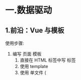 # 一.数据驱动


## 1.前沿：Vue 与模板

使用步骤:

1. 编写 页面 模板 
   1. 直接在 HTML 标签中写 标签
   2. 使用 template
   3. 使用 单文件 ( <template /> )
2. 创建 Vue 的实例
   1. 在 Vue 的构造函数中提供: data, methods, computed, watcher, props, ...
3. 将 Vue 挂载到 页面中 ( mount )

```js
new Vue({
    el:'#app',
    data:{
        message:'liu'
    }
})
//vuejs会自动的将其挂载到页面中
```



## 2.数据驱动模型

### Vue 的执行流程

1. 获得模板: 模板中有 "坑"
2. 利用 Vue 构造函数中所提供的数据来 "填坑", 得到可以在页面中显示的 "标签"
3. 将标签替换页面中原来有坑的标签

Vue 利用 我们提供的数据 和 页面中 模板 生成了 一个新的 HTML 标签 ( node 元素 ),
替换到了 页面中 放置模板的位置.



### 具体实现步骤：

```js
// 用于替换的正则表达式规则
let regExp = /\{\{(.+?)\}\}/g;
// 1.拿到模板：
let template = document.querySelector("#root");
// 2.拿到数据：
let data = {
    name: "liu",
    age: 21,
};
// 3.将数据和模板结合，得到一个新的DOM元素：
function compiler(node, data) {
    // 3.1获取所有子节点
    let childNodes = node.childNodes;
    for (var i = 0; i < childNodes.length; i++) {
        let type = childNodes[i].nodeType;
        if (type == 3) {
            // 3.2文本节点才应用正则表达式进行替换
            var text = childNodes[i].nodeValue.replace(regExp, function (match,$1) {
                return data[$1.trim()]; //trim()的作用是清除掉模板字符前后的空格，比如{{   name   }}
            });
            // 3.2.1将该文本节点的内容重新设置为最新替换的内容
            childNodes[i].nodeValue = text;
        } else if (type == 1) {
            // 3.3对于元素节点，需要进行递归
            compiler(childNodes[i], data);
        }
    }
}
// 4.为了不改变原来的模板，需要克隆出一个新的dom元素：
var generateNode = template.cloneNode(true);
compiler(generateNode, data);
// 5.将新的DOM元素替换掉原来的dom元素：
template.parentNode.replaceChild(generateNode, template);
console.log(root);
```






# 简单的模板渲染



# 虚拟 DOM

目标:

1. 怎么将真正的 DOM 转换为 虚拟 DOM
2. 怎么将虚拟 DOM 转换为 真正的 DOM

思路与深拷贝类似






